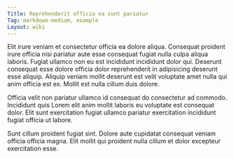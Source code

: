 ```yaml
---
Title: Reprehenderit officia ea sunt pariatur
Tag: markdown-medium, example
Layout: wiki
---
```

Elit irure veniam et consectetur officia ea dolore aliqua. Consequat proident irure officia nisi pariatur aute esse consequat fugiat nulla culpa aliqua laboris. Fugiat ullamco non eu est incididunt incididunt dolor qui. Deserunt consequat esse dolore officia dolor reprehenderit in adipisicing deserunt esse aliquip. Aliquip veniam mollit deserunt est velit voluptate amet nulla qui anim officia est ex. Mollit est nulla cillum duis dolore.

Officia velit non pariatur ullamco id consequat do consectetur ad commodo. Incididunt quis Lorem elit anim mollit laboris eu voluptate est consequat dolor. Elit sunt exercitation fugiat ullamco pariatur exercitation incididunt fugiat officia ut labore.

Sunt cillum proident fugiat sint. Dolore aute cupidatat consequat veniam officia officia magna. Elit mollit qui proident nulla cillum et dolor excepteur exercitation esse.